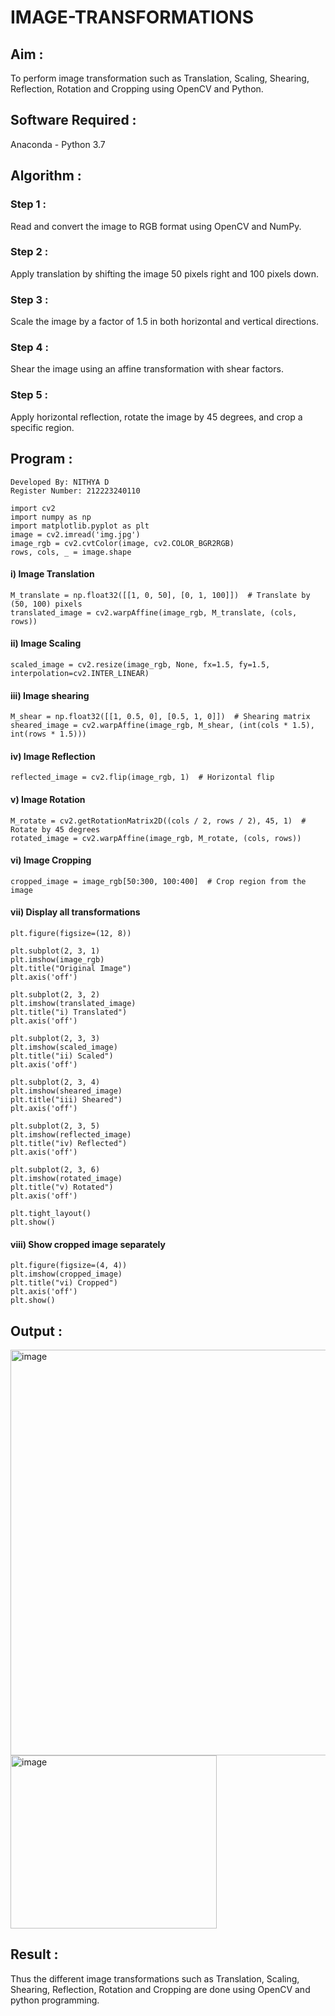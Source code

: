 # IMAGE-TRANSFORMATIONS

## Aim :
To perform image transformation such as Translation, Scaling, Shearing, Reflection, Rotation and Cropping using OpenCV and Python.

## Software Required :
Anaconda - Python 3.7

## Algorithm :
### Step 1 :
Read and convert the image to RGB format using OpenCV and NumPy.
### Step 2 :
Apply translation by shifting the image 50 pixels right and 100 pixels down.
### Step 3 :
Scale the image by a factor of 1.5 in both horizontal and vertical directions.
### Step 4 :
Shear the image using an affine transformation with shear factors.
### Step 5 :
Apply horizontal reflection, rotate the image by 45 degrees, and crop a specific region.

## Program :
```
Developed By: NITHYA D
Register Number: 212223240110
```
```
import cv2
import numpy as np
import matplotlib.pyplot as plt
image = cv2.imread('img.jpg')
image_rgb = cv2.cvtColor(image, cv2.COLOR_BGR2RGB)  
rows, cols, _ = image.shape
```
#### i) Image Translation
```
M_translate = np.float32([[1, 0, 50], [0, 1, 100]])  # Translate by (50, 100) pixels
translated_image = cv2.warpAffine(image_rgb, M_translate, (cols, rows))
```
#### ii) Image Scaling
```
scaled_image = cv2.resize(image_rgb, None, fx=1.5, fy=1.5, interpolation=cv2.INTER_LINEAR)
```
#### iii) Image shearing
```
M_shear = np.float32([[1, 0.5, 0], [0.5, 1, 0]])  # Shearing matrix
sheared_image = cv2.warpAffine(image_rgb, M_shear, (int(cols * 1.5), int(rows * 1.5)))
```
#### iv) Image Reflection
```
reflected_image = cv2.flip(image_rgb, 1)  # Horizontal flip
```
#### v) Image Rotation
```
M_rotate = cv2.getRotationMatrix2D((cols / 2, rows / 2), 45, 1)  # Rotate by 45 degrees
rotated_image = cv2.warpAffine(image_rgb, M_rotate, (cols, rows))
```
#### vi) Image Cropping
```
cropped_image = image_rgb[50:300, 100:400]  # Crop region from the image
```
#### vii) Display all transformations
```
plt.figure(figsize=(12, 8))

plt.subplot(2, 3, 1)
plt.imshow(image_rgb)
plt.title("Original Image")
plt.axis('off')

plt.subplot(2, 3, 2)
plt.imshow(translated_image)
plt.title("i) Translated")
plt.axis('off')

plt.subplot(2, 3, 3)
plt.imshow(scaled_image)
plt.title("ii) Scaled")
plt.axis('off')

plt.subplot(2, 3, 4)
plt.imshow(sheared_image)
plt.title("iii) Sheared")
plt.axis('off')

plt.subplot(2, 3, 5)
plt.imshow(reflected_image)
plt.title("iv) Reflected")
plt.axis('off')

plt.subplot(2, 3, 6)
plt.imshow(rotated_image)
plt.title("v) Rotated")
plt.axis('off')

plt.tight_layout()
plt.show()
```
#### viii) Show cropped image separately
```
plt.figure(figsize=(4, 4))
plt.imshow(cropped_image)
plt.title("vi) Cropped")
plt.axis('off')
plt.show()
```

## Output :
<img width="1189" height="649" alt="image" src="https://github.com/user-attachments/assets/5cfcd5e7-d00d-4463-bd7f-2be0f441079b" />

<img width="330" height="277" alt="image" src="https://github.com/user-attachments/assets/dbf8c621-2907-407a-8b64-0d1907210cf1" />

## Result : 
Thus the different image transformations such as Translation, Scaling, Shearing, Reflection, Rotation and Cropping are done using OpenCV and python programming.
